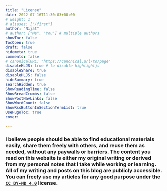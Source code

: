 ```yaml
---
title: "License"
date: 2022-07-16T11:30:03+00:00
# weight: 1
# aliases: ["/first"]
author: "Nijat"
# author: ["Me", "You"] # multiple authors
showToc: false
TocOpen: true
draft: false
hidemeta: true
comments: false
# canonicalURL: "https://canonical.url/to/page"
disableHLJS: true # to disable highlightjs
disableShare: true
disableHLJS: false
hideSummary: true
searchHidden: true
ShowReadingTime: false
ShowBreadCrumbs: false
ShowPostNavLinks: false
ShowWordCount: false
ShowRssButtonInSectionTermList: true
UseHugoToc: true
cover:
    
---
```

### I believe people should be able to find educational materials easily, share them freely with others, and reuse them as needed, without any paywalls or barriers. The content you read on this website is either my original writing or derived from my personal notes that I take while working or learning. All of my writing and posts on this blog are publicly accessible. You can freely use my articles for any good purpose under the [`CC BY-ND 4.0`](https://creativecommons.org/licenses/by-nd/4.0/) license.
